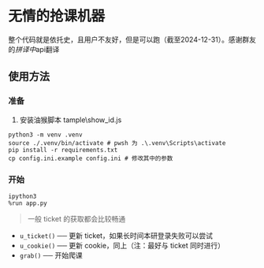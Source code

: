 # 无情的抢课机器

整个代码就是依托史，且用户不友好，但是可以跑（截至2024-12-31）。感谢群友的*拼译中*api翻译

## 使用方法

### 准备

1. 安装油猴脚本 tample\show_id.js

```shell
python3 -m venv .venv
source ./.venv/bin/activate # pwsh 为 .\.venv\Scripts\activate
pip install -r requirements.txt
cp config.ini.example config.ini # 修改其中的参数
```

### 开始

```pwsh
ipython3
%run app.py
```

> 一般 ticket 的获取都会比较畅通

- `u_ticket()` ── 更新 ticket，如果长时间本研登录失败可以尝试
- `u_cookie()` ── 更新 cookie，同上（注：最好与 ticket 同时进行）
- `grab()` ── 开始爬课